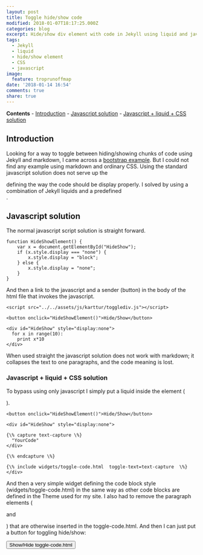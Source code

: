 ```yaml
---
layout: post
title: Toggle hide/show code
modified: 2018-01-07T18:17:25.000Z
categories: blog
excerpt: Hide/show div element with code in Jekyll using liquid and javascript.
tags:
  - Jekyll
  - liquid
  - hide/show element
  - CSS
  - javascript
image:
  feature: troprunoffmap
date: '2018-01-14 16:54'
comments: true
share: true
---
```

<script src="../../assets/js/karttur/togglediv.js"></script>
**Contents**
	\- [Introduction](#introduction)
	\- [Javascript solution](#javascript-solution)
		\- [Javascript + liquid + CSS solution](#javascript-liquid-css-solution)

## Introduction

Looking for a way to toggle between hiding/showing chunks of code using Jekyll and markdown, I came across a [bootstrap example](http://tomnorian.com/toggle-code-display-jekyll.html). But I could not find any example using markdown and ordinary CSS. Using the standard javascript solution does not serve up the <div> defining the way the code should be display properly. I solved by using a combination of Jekyll liquids and a predefined <div>.

## Javascript solution

The normal javascript script solution is straight forward.

```
function HideShowElement() {
    var x = document.getElementById("HideShow");
    if (x.style.display === "none") {
        x.style.display = "block";
    } else {
        x.style.display = "none";
    }
}
```
And then a link to the javascript and a sender (button) in the body of the html file that invokes the javascript.

```
<script src="../../assets/js/karttur/togglediv.js"></script>

<button onclick="HideShowElement()">Hide/Show</button>

<div id="HideShow" style="display:none">
  for x in range(10):
    print x*10
</div>
```

When used straight the javascript solution does not work with markdown; it collapses the text to one paragraphs, and the code meaning is lost.

### Javascript + liquid + CSS solution

To bypass using only javascript I simply put a liquid inside the element (<div id="HideShow">).

```
<button onclick="HideShowElement()">Hide/Show</button>

<div id="HideShow" style="display:none">

{\% capture text-capture \%}
  "YourCode"
</div>

{\% endcapture \%}

{\% include widgets/toggle-code.html  toggle-text=text-capture  \%}
</div>
```

And then a very simple widget defining the code block style (<span class='file'>widgets/toggle-code.html</span>) in the same way as other code blocks
are defined in the Theme used for my site. I also had to remove the paragraph elements (<p> and </p>) that are otherwise inserted in the <span class='file'>toggle-code.html</span>. And then I can just put a button for toggling hide/show:

<button id= "toggle-codelbtn" onclick="hiddencode('toggle-code')">Show/Hide <span class='file'>toggle-code.html</span> </button>
<div id="toggle-code" style="display:none">

{% capture text-capture %}
{% raw %}
\<div class="highlighter-rouge"><pre class="highlight"\>\<code\>
  {{include.toggle-text | markdownify  | remove: '<p>' | remove: '</p>' }}
\</code\>\</pre\>
\</div\>
{% endraw %}
{% endcapture %}

{% include widgets/toggle-code2.html  toggle-text=text-capture  %}
</div>
